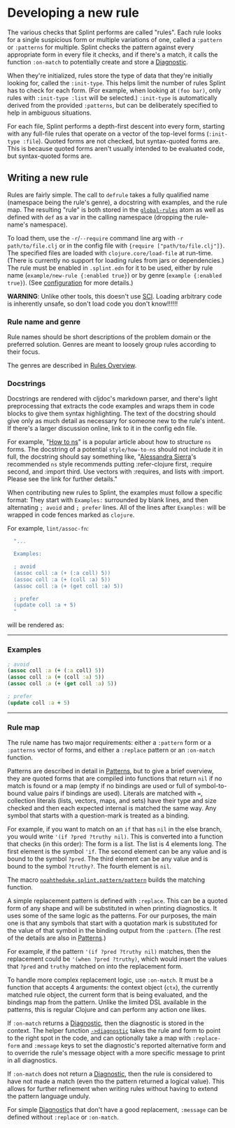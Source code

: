 # Developing a new rule

The various checks that Splint performs are called "rules". Each rule looks for a single suspicious form or multiple variations of one, called a `:pattern` or `:patterns` for multiple. Splint checks the pattern against every appropriate form in every file it checks, and if there's a match, it calls the function `:on-match` to potentially create and store a [Diagnostic].

[Diagnostic]: https://cljdoc.org/d/io.github.noahtheduke/splint/CURRENT/api/noahtheduke.splint.diagnostic

When they're initialized, rules store the type of data that they're initially looking for, called the `:init-type`. This helps limit the number of rules Splint has to check for each form. (For example, when looking at `(foo bar)`, only rules with `:init-type :list` will be selected.) `:init-type` is automatically derived from the provided `:patterns`, but can be deliberately specified to help in ambiguous situations.

For each file, Splint performs a depth-first descent into every form, starting with any full-file rules that operate on a vector of the top-level forms (`:init-type :file`). Quoted forms are not checked, but syntax-quoted forms are. This is because quoted forms aren't usually intended to be evaluated code, but syntax-quoted forms are.

## Writing a new rule

Rules are fairly simple. The call to `defrule` takes a fully qualified name (namespace being the rule's genre), a docstring with examples, and the rule map. The resulting "rule" is both stored in the [`global-rules`] atom as well as defined with `def` as a var in the calling namespace (dropping the rule-name's namespace).

[`global-rules`]: https://cljdoc.org/d/io.github.noahtheduke/splint/CURRENT/api/noahtheduke.splint.rules#global-rules

To load them, use the `-r`/`--require` command line arg with `-r path/to/file.clj` or in the config file with `{require ["path/to/file.clj"]}`. The specified files are loaded with `clojure.core/load-file` at run-time. (There is currently no support for loading rules from jars or dependencies.) The rule must be enabled in `.splint.edn` for it to be used, either by rule name (`example/new-rule {:enabled true}`) or by genre (`example {:enabled true}`). (See [configuration][configuration] for more details.)

[configuration]: docs/configuration.md

**WARNING**: Unlike other tools, this doesn't use [SCI][SCI]. Loading arbitrary code is inherently unsafe, so don't load code you don't know!!!!!!

[SCI]: https://github.com/babashka/sci

### Rule name and genre

Rule names should be short descriptions of the problem domain or the preferred solution. Genres are meant to loosely group rules according to their focus.

The genres are described in [Rules Overview](rules-overview.md).

### Docstrings

Docstrings are rendered with cljdoc's markdown parser, and there's light preprocessing that extracts the code examples and wraps them in code blocks to give them syntax highlighting. The text of the docstring should give only as much detail as necessary for someone new to the rule's intent. If there's a larger discussion online, link to it in the config edn file.

For example, "[How to ns]" is a popular article about how to structure `ns` forms. The docstring of a potential `style/how-to-ns` should not include it in full, the docstring should say something like, "[Alessandra Sierra]'s recommended `ns` style recommends putting :refer-clojure first, :require second, and :import third. Use vectors with :requires, and lists with :import. Please see the link for further details."

[How to ns]: https://stuartsierra.com/2016/clojure-how-to-ns.html
[Alessandra Sierra]: https://www.lambdasierra.com/2022/hello

When contributing new rules to Splint, the examples must follow a specific format: They start with `Examples:` surrounded by blank lines, and then alternating `; avoid` and `; prefer` lines. All of the lines after `Examples:` will be wrapped in code fences marked as `clojure`.

For example, `lint/assoc-fn`:

```clojure
  "...

  Examples:

  ; avoid
  (assoc coll :a (+ (:a coll) 5))
  (assoc coll :a (+ (coll :a) 5))
  (assoc coll :a (+ (get coll :a) 5))

  ; prefer
  (update coll :a + 5)
  "
```

will be rendered as:

---

### Examples

```clojure
; avoid
(assoc coll :a (+ (:a coll) 5))
(assoc coll :a (+ (coll :a) 5))
(assoc coll :a (+ (get coll :a) 5))

; prefer
(update coll :a + 5)
```

---

### Rule map

The rule name has two major requirements: either a `:pattern` form or a `:patterns` vector of forms, and either a `:replace` pattern or an `:on-match` function.

Patterns are described in detail in [Patterns](patterns.md), but to give a brief overview, they are quoted forms that are compiled into functions that return `nil` if no match is found or a map (empty if no bindings are used or full of symbol-to-bound value pairs if bindings are used). Literals are matched with `=`, collection literals (lists, vectors, maps, and sets) have their type and size checked and then each expected internal is matched the same way. Any symbol that starts with a question-mark is treated as a binding.

For example, if you want to match on an `if` that has `nil` in the else branch, you would write `'(if ?pred ?truthy nil)`. This is converted into a function that checks (in this order): The form is a list. The list is 4 elements long. The first element is the symbol `'if`. The second element can be any value and is bound to the symbol `?pred`. The third element can be any value and is bound to the symbol `?truthy?`. The fourth element is `nil`.

The macro [`noahtheduke.splint.pattern/pattern`] builds the matching function.

[`noahtheduke.splint.pattern/pattern`]: https://cljdoc.org/d/io.github.noahtheduke/splint/CURRENT/api/noahtheduke.splint.pattern#pattern

A simple replacement pattern is defined with `:replace`. This can be a quoted form of any shape and will be substituted in when printing diagnostics. It uses some of the same logic as the patterns. For our purposes, the main one is that any symbols that start with a quotation mark is substituted for the value of that symbol in the binding output from the `:pattern`. (The rest of the details are also in [Patterns](patterns.md).)

For example, if the pattern `'(if ?pred ?truthy nil)` matches, then the replacement could be `'(when ?pred ?truthy)`, which would insert the values that `?pred` and `truthy` matched on into the replacement form.

To handle more complex replacement logic, use `:on-match`. It must be a function that accepts 4 arguments: the context object (`ctx`), the currently matched rule object, the current form that is being evaluated, and the bindings map from the pattern. Unlike the limited DSL available in the patterns, this is regular Clojure and can perform any action one likes.

If `:on-match` returns a [Diagnostic], then the diagnostic is stored in the context. The helper function [`->diagnostic`] takes the rule and form to point to the right spot in the code, and can optionally take a map with `:replace-form` and `:message` keys to set the diagnostic's reported alternative form and to override the rule's message object with a more specific message to print in all diagnostics.

[`->diagnostic`]: https://cljdoc.org/d/io.github.noahtheduke/splint/CURRENT/api/noahtheduke.splint.diagnostic#->diagnostic

If `:on-match` does not return a [Diagnostic], then the rule is considered to have not made a match (even tho the pattern returned a logical value). This allows for further refinement when writing rules without having to extend the pattern language unduly.

For simple [Diagnostic]s that don't have a good replacement, `:message` can be defined without `:replace` or `:on-match`.
